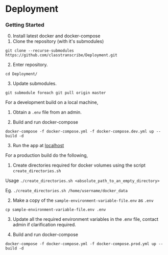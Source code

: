 # Deployment

### Getting Started

0. Install latest docker and docker-compose
1. Clone the repository (with it's submodules)

  `git clone --recurse-submodules https://github.com/classtranscribe/Deployment.git`
  
2. Enter repository.

  `cd Deployment/`
  
3. Update submodules.

  `git submodule foreach git pull origin master`

For a development build on a local machine,

1. Obtain a `.env` file from an admin.

2. Build and run docker-compose

  `docker-compose -f docker-compose.yml -f docker-compose.dev.yml up --build -d`
  
3. Run the app at [localhost](http://localhost)

For a production build do the following,

1. Create directories required for docker volumes using the script  `create_directories.sh`

  Usage `./create_directories.sh <absolute_path_to_an_empty_directory>`
  
  Eg. `./create_directories.sh /home/username/docker_data`
  
2. Make a copy of the `sample-environment-variable-file.env` as `.env`


  `cp sample-environment-variable-file.env .env`
  
3. Update all the required environment variables in the .env file, contact admin if clarification required.

4. Build and run docker-compose

  `docker-compose -f docker-compose.yml -f docker-compose.prod.yml up --build -d`
